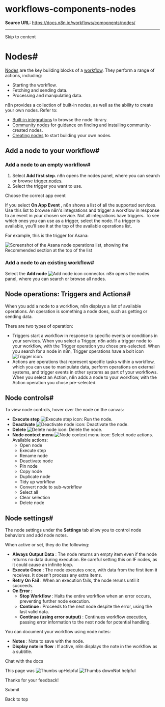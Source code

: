 # workflows-components-nodes

**Source URL:** https://docs.n8n.io/workflows/components/nodes/

---

Skip to content 

[ ](https://github.com/n8n-io/n8n-docs/edit/main/docs/workflows/components/nodes.md "Edit this page")

# Nodes#

[Nodes](../../../glossary/#node-n8n) are the key building blocks of a [workflow](../../../glossary/#workflow-n8n). They perform a range of actions, including:

  * Starting the workflow.
  * Fetching and sending data.
  * Processing and manipulating data.



n8n provides a collection of built-in nodes, as well as the ability to create your own nodes. Refer to:

  * [Built-in integrations](../../../integrations/builtin/node-types/) to browse the node library.
  * [Community nodes](../../../integrations/community-nodes/installation/) for guidance on finding and installing community-created nodes.
  * [Creating nodes](../../../integrations/creating-nodes/overview/) to start building your own nodes.



## Add a node to your workflow#

### Add a node to an empty workflow#

  1. Select **Add first step**. n8n opens the nodes panel, where you can search or browse [trigger nodes](../../../glossary/#trigger-node-n8n).
  2. Select the trigger you want to use.

Choose the correct app event

If you select **On App Event** , n8n shows a list of all the supported services. Use this list to browse n8n's integrations and trigger a workflow in response to an event in your chosen service. Not all integrations have triggers. To see which ones you can use as a trigger, select the node. If a trigger is available, you'll see it at the top of the available operations list.

For example, this is the trigger for Asana:

![Screenshot of the Asana node operations list, showing the Recommended section at the top of the list](../../../_images/workflows/components/nodes/recommended-trigger.png)




### Add a node to an existing workflow#

Select the **Add node** ![Add node icon](../../../_images/try-it-out/add-node-small.png) connector. n8n opens the nodes panel, where you can search or browse all nodes.

## Node operations: Triggers and Actions#

When you add a node to a workflow, n8n displays a list of available operations. An operation is something a node does, such as getting or sending data.

There are two types of operation:

  * Triggers start a workflow in response to specific events or conditions in your services. When you select a Trigger, n8n adds a trigger node to your workflow, with the Trigger operation you chose pre-selected. When you search for a node in n8n, Trigger operations have a bolt icon ![Trigger icon](../../../_images/common-icons/trigger.png).
  * Actions are operations that represent specific tasks within a workflow, which you can use to manipulate data, perform operations on external systems, and trigger events in other systems as part of your workflows. When you select an Action, n8n adds a node to your workflow, with the Action operation you chose pre-selected.



## Node controls#

To view node controls, hover over the node on the canvas:

  * **Execute step** ![Execute step icon](../../../_images/common-icons/play-node.png): Run the node.
  * **Deactivate** ![Deactivate node icon](../../../_images/common-icons/power-off.png): Deactivate the node.
  * **Delete** ![Delete node icon](../../../_images/common-icons/delete-node.png): Delete the node.
  * **Node context menu** ![Node context menu icon](../../../_images/common-icons/node-context-menu.png): Select node actions. Available actions:
    * Open node
    * Execute step
    * Rename node
    * Deactivate node
    * Pin node
    * Copy node
    * Duplicate node
    * Tidy up workflow
    * Convert node to sub-workflow
    * Select all
    * Clear selection
    * Delete node



## Node settings#

The node settings under the **Settings** tab allow you to control node behaviors and add node notes.

When active or set, they do the following:

  * **Always Output Data** : The node returns an empty item even if the node returns no data during execution. Be careful setting this on IF nodes, as it could cause an infinite loop.
  * **Execute Once** : The node executes once, with data from the first item it receives. It doesn't process any extra items.
  * **Retry On Fail** : When an execution fails, the node reruns until it succeeds. 
  * **On Error** : 
    * **Stop Workflow** : Halts the entire workflow when an error occurs, preventing further node execution.
    * **Continue** : Proceeds to the next node despite the error, using the last valid data.
    * **Continue (using error output)** : Continues workflow execution, passing error information to the next node for potential handling.



You can document your workflow using node notes:

  * **Notes** : Note to save with the node.
  * **Display note in flow** : If active, n8n displays the note in the workflow as a subtitle.



Chat with the docs

This page was ![Thumbs up](/_images/assets/thumb_up.png)Helpful  ![Thumbs down](/_images/assets/thumb_down.png)Not helpful 

Thanks for your feedback! 

Submit 

Back to top